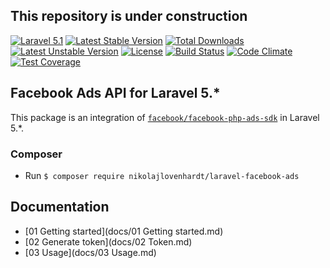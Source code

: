 ## This repository is under construction

[![Laravel 5.1](https://img.shields.io/badge/Laravel-5.1-orange.svg?style=flat-square)](http://laravel.com) [![Latest Stable Version](https://poser.pugx.org/nikolajlovenhardt/laravel-facebook-ads/v/stable)](https://packagist.org/packages/nikolajlovenhardt/laravel-facebook-ads) [![Total Downloads](https://poser.pugx.org/nikolajlovenhardt/laravel-facebook-ads/downloads)](https://packagist.org/packages/nikolajlovenhardt/laravel-facebook-ads) [![Latest Unstable Version](https://poser.pugx.org/nikolajlovenhardt/laravel-facebook-ads/v/unstable)](https://packagist.org/packages/nikolajlovenhardt/laravel-facebook-ads) [![License](https://poser.pugx.org/nikolajlovenhardt/laravel-facebook-ads/license)](https://packagist.org/packages/nikolajlovenhardt/laravel-facebook-ads) [![Build Status](https://travis-ci.org/nikolajlovenhardt/laravel-facebook-ads.svg?branch=master)](https://travis-ci.org/nikolajlovenhardt/laravel-facebook-ads) [![Code Climate](https://codeclimate.com/github/nikolajlovenhardt/laravel-facebook-ads/badges/gpa.svg)](https://codeclimate.com/github/nikolajlovenhardt/laravel-facebook-ads) [![Test Coverage](https://codeclimate.com/github/nikolajlovenhardt/laravel-facebook-ads/badges/coverage.svg)](https://codeclimate.com/github/nikolajlovenhardt/laravel-facebook-ads/coverage)

## Facebook Ads API for Laravel 5.*

This package is an integration of [`facebook/facebook-php-ads-sdk`](https://github.com/facebook/facebook-php-ads-sdk) in Laravel 5.*.

### Composer
- Run `$ composer require nikolajlovenhardt/laravel-facebook-ads`

## Documentation
- [01 Getting started](docs/01 Getting started.md)
- [02 Generate token](docs/02 Token.md)
- [03 Usage](docs/03 Usage.md)